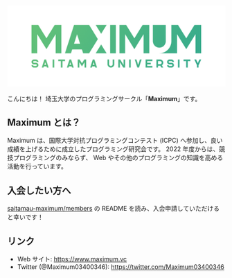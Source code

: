 <img src="https://github.com/saitamau-maximum/.github/blob/main/assets/Maximum.png?raw=true">

こんにちは！
埼玉大学のプログラミングサークル「**Maximum**」です。

## Maximum とは？

Maximum は、国際大学対抗プログラミングコンテスト (ICPC) へ参加し、良い成績を上げるために成立したプログラミング研究会です。
2022 年度からは、競技プログラミングのみならず、 Web やその他のプログラミングの知識を高める活動を行っています。

## 入会したい方へ

[saitamau-maximum/members](https://github.com/saitamau-maximum/members) の README を読み、入会申請していただけると幸いです！

## リンク

- Web サイト: <https://www.maximum.vc>
- Twitter (@Maximum03400346): <https://twitter.com/Maximum03400346>
